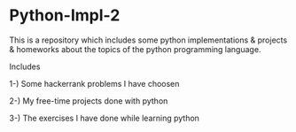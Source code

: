 # Python-Impl-2

This is a repository which includes some python implementations & projects & homeworks about the topics of the python programming language.

Includes

1-) Some hackerrank problems I have choosen

2-) My free-time projects done with python

3-) The exercises I have done while learning python

